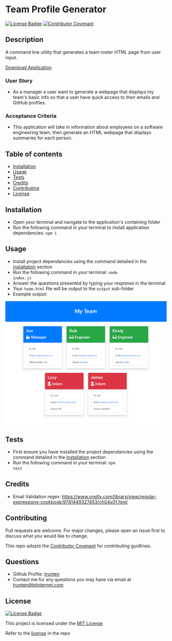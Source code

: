 # Team Profile Generator

[![License Badge](https://img.shields.io/badge/License-MIT-green.svg)](https://choosealicense.com/licenses/mit/)
[![Contributor Covenant](https://img.shields.io/badge/Contributor%20Covenant-2.1-4baaaa.svg)](https://www.contributor-covenant.org/version/2/1/code_of_conduct/)

## Description
A command line utility that generates a team roster HTML page from user input.

[Download Application](https://github.com/trunten/ubbc-team-profile-generator/archive/refs/heads/main.zip)

### User Story
- As a manager a user want to generate a webpage that displays my team's basic info so that a user have quick access to their emails and GitHub profiles.

### Acceptance Criteria
- This application will take in information about employees on a software engineering team, then generate an HTML webpage that displays summaries for each person.

## Table of contents
- [Installation](#installation)
- [Usage](#usage)
- [Tests](#tests)
- [Credits](#credits)
- [Contributing](#contributing)
- [License](#license)

## Installation
- Open your terminal and navigate to the application's containing folder
- Run the following command in your terminal to install application dependancies: <code>npm i</code>

## Usage
- Install project dependancies using the command detailed in the [installation](#installation) section
- Run the following command in your terminal: <code>node index.js</code>
- Answer the questions presented by typing your response in the terminal
- Your <code>team.html</code> file will be output to the <code>output</code> sub-folder 
- Example output:

[![image](./assets/app-screenshot.png)](https://trunten.github.io/ubbc-team-profile-generator/output/sample-team.html)

## Tests
- First ensure you have installed the project dependancies using the command detailed in the [installation](#installation) section
- Run the following command in your terminal: <code>npm test</code>

## Credits
- Email Validation regex: https://www.oreilly.com/library/view/regular-expressions-cookbook/9781449327453/ch04s01.html

## Contributing
Pull requests are welcome. For major changes, please open an issue first to discuss what you would like to change.

This repo adopts the [Contributor Covenant](https://www.contributor-covenant.org/version/2/1/code_of_conduct/) for contributing guidlines.

## Questions
- Github Profile: [trunten](https://github.com/trunten)
- Contact me for any questions you may have via email at [trunten@btinternet.com](mailto:trunten@btinternet.com)

## License
[![License Badge](https://img.shields.io/badge/License-MIT-green.svg)](https://choosealicense.com/licenses/mit/)

This project is licensed under the [MIT License](https://choosealicense.com/licenses/mit/)

Refer to the [license](LICENSE) in the repo
